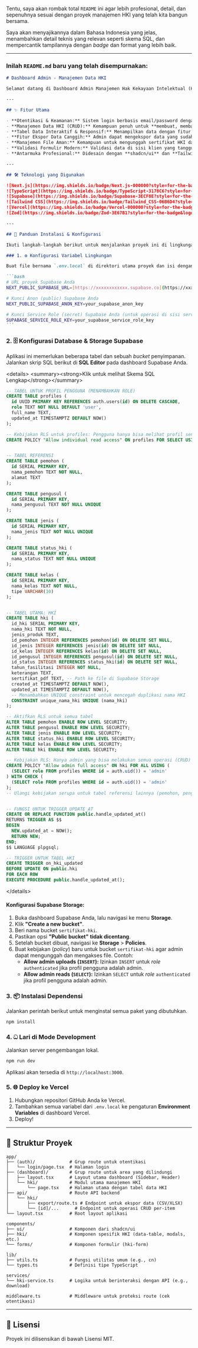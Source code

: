 Tentu, saya akan rombak total `README` ini agar lebih profesional, detail, dan sepenuhnya sesuai dengan proyek manajemen HKI yang telah kita bangun bersama.

Saya akan menyajikannya dalam Bahasa Indonesia yang jelas, menambahkan detail teknis yang relevan seperti skema SQL, dan mempercantik tampilannya dengan _badge_ dan format yang lebih baik.

---

### Inilah `README.md` baru yang telah disempurnakan:

````markdown
# Dashboard Admin - Manajemen Data HKI

Selamat datang di Dashboard Admin Manajemen Hak Kekayaan Intelektual (HKI). Aplikasi ini adalah solusi lengkap yang dibangun untuk memusatkan, mengelola, dan menganalisis data pengajuan HKI secara efisien dan aman. Dibangun dengan teknologi modern, dashboard ini menawarkan antarmuka yang profesional dan fitur-fitur canggih untuk mempermudah alur kerja administrasi.

---

## ✨ Fitur Utama

- **Otentikasi & Keamanan:** Sistem login berbasis email/password dengan verifikasi peran (hanya **admin** yang dapat mengakses dashboard).
- **Manajemen Data HKI (CRUD):** Kemampuan penuh untuk **membuat, membaca, memperbarui, dan menghapus** data HKI dengan formulir yang intuitif.
- **Tabel Data Interaktif & Responsif:** Menampilkan data dengan fitur **pencarian**, **penyortiran (sorting)**, **filter** berdasarkan beberapa kriteria, dan **paginasi**. Tampilan tabel otomatis berubah menjadi **kartu (card view)** di perangkat mobile untuk pengalaman pengguna terbaik.
- **Fitur Ekspor Data Canggih:** Admin dapat mengekspor data yang sudah difilter ke dalam format **CSV** dan **Excel (.xlsx)** dengan nama file yang deskriptif.
- **Manajemen File Aman:** Kemampuan untuk mengunggah sertifikat HKI dalam format **PDF**, yang disimpan dengan aman di Supabase Storage dan diakses melalui **URL sementara (signed URL)**.
- **Validasi Formulir Modern:** Validasi data di sisi klien yang tangguh menggunakan **Zod** dan **React Hook Form** untuk memastikan integritas data.
- **Antarmuka Profesional:** Didesain dengan **shadcn/ui** dan **TailwindCSS** untuk tampilan yang bersih, modern, dan sepenuhnya responsif.

---

## 🛠️ Teknologi yang Digunakan

![Next.js](https://img.shields.io/badge/Next.js-000000?style=for-the-badge&logo=nextdotjs&logoColor=white)
![TypeScript](https://img.shields.io/badge/TypeScript-3178C6?style=for-the-badge&logo=typescript&logoColor=white)
![Supabase](https://img.shields.io/badge/Supabase-3ECF8E?style=for-the-badge&logo=supabase&logoColor=white)
![Tailwind CSS](https://img.shields.io/badge/Tailwind_CSS-06B6D4?style=for-the-badge&logo=tailwindcss&logoColor=white)
![Vercel](https://img.shields.io/badge/Vercel-000000?style=for-the-badge&logo=vercel&logoColor=white)
![Zod](https://img.shields.io/badge/Zod-3E67B1?style=for-the-badge&logo=zod&logoColor=white)

---

## 🚀 Panduan Instalasi & Konfigurasi

Ikuti langkah-langkah berikut untuk menjalankan proyek ini di lingkungan lokal Anda.

### 1. ⚙️ Konfigurasi Variabel Lingkungan

Buat file bernama `.env.local` di direktori utama proyek dan isi dengan kredensial Supabase Anda.

```bash
# URL proyek Supabase Anda
NEXT_PUBLIC_SUPABASE_URL=[https://xxxxxxxxxxxx.supabase.co](https://xxxxxxxxxxxx.supabase.co)

# Kunci Anon (public) Supabase Anda
NEXT_PUBLIC_SUPABASE_ANON_KEY=your_supabase_anon_key

# Kunci Service Role (secret) Supabase Anda (untuk operasi di sisi server)
SUPABASE_SERVICE_ROLE_KEY=your_supabase_service_role_key
```
````

### 2\. 🗄️ Konfigurasi Database & Storage Supabase

Aplikasi ini memerlukan beberapa tabel dan sebuah _bucket_ penyimpanan. Jalankan skrip SQL berikut di **SQL Editor** pada dashboard Supabase Anda.

\<details\>
\<summary\>\<strong\>Klik untuk melihat Skema SQL Lengkap\</strong\>\</summary\>

```sql
-- TABEL UNTUK PROFIL PENGGUNA (MENAMBAHKAN ROLE)
CREATE TABLE profiles (
  id UUID PRIMARY KEY REFERENCES auth.users(id) ON DELETE CASCADE,
  role TEXT NOT NULL DEFAULT 'user',
  full_name TEXT,
  updated_at TIMESTAMPTZ DEFAULT NOW()
);

-- Kebijakan RLS untuk profiles: Pengguna hanya bisa melihat profil sendiri
CREATE POLICY "Allow individual read access" ON profiles FOR SELECT USING (auth.uid() = id);


-- TABEL REFERENSI
CREATE TABLE pemohon (
  id SERIAL PRIMARY KEY,
  nama_pemohon TEXT NOT NULL,
  alamat TEXT
);

CREATE TABLE pengusul (
  id SERIAL PRIMARY KEY,
  nama_pengusul TEXT NOT NULL UNIQUE
);

CREATE TABLE jenis (
  id SERIAL PRIMARY KEY,
  nama_jenis TEXT NOT NULL UNIQUE
);

CREATE TABLE status_hki (
  id SERIAL PRIMARY KEY,
  nama_status TEXT NOT NULL UNIQUE
);

CREATE TABLE kelas (
  id SERIAL PRIMARY KEY,
  nama_kelas TEXT NOT NULL,
  tipe VARCHAR(10)
);


-- TABEL UTAMA: HKI
CREATE TABLE hki (
  id_hki SERIAL PRIMARY KEY,
  nama_hki TEXT NOT NULL,
  jenis_produk TEXT,
  id_pemohon INTEGER REFERENCES pemohon(id) ON DELETE SET NULL,
  id_jenis INTEGER REFERENCES jenis(id) ON DELETE SET NULL,
  id_kelas INTEGER REFERENCES kelas(id) ON DELETE SET NULL,
  id_pengusul INTEGER REFERENCES pengusul(id) ON DELETE SET NULL,
  id_status INTEGER REFERENCES status_hki(id) ON DELETE SET NULL,
  tahun_fasilitasi INTEGER NOT NULL,
  keterangan TEXT,
  sertifikat_pdf TEXT, -- Path ke file di Supabase Storage
  created_at TIMESTAMPTZ DEFAULT NOW(),
  updated_at TIMESTAMPTZ DEFAULT NOW(),
  -- Menambahkan UNIQUE constraint untuk mencegah duplikasi nama HKI
  CONSTRAINT unique_nama_hki UNIQUE (nama_hki)
);

-- Aktifkan RLS untuk semua tabel
ALTER TABLE pemohon ENABLE ROW LEVEL SECURITY;
ALTER TABLE pengusul ENABLE ROW LEVEL SECURITY;
ALTER TABLE jenis ENABLE ROW LEVEL SECURITY;
ALTER TABLE status_hki ENABLE ROW LEVEL SECURITY;
ALTER TABLE kelas ENABLE ROW LEVEL SECURITY;
ALTER TABLE hki ENABLE ROW LEVEL SECURITY;

-- Kebijakan RLS: Hanya admin yang bisa melakukan semua operasi (CRUD)
CREATE POLICY "Allow admin full access" ON hki FOR ALL USING (
  (SELECT role FROM profiles WHERE id = auth.uid()) = 'admin'
) WITH CHECK (
  (SELECT role FROM profiles WHERE id = auth.uid()) = 'admin'
);
-- Ulangi kebijakan serupa untuk tabel referensi lainnya (pemohon, pengusul, dll)


-- FUNGSI UNTUK TRIGGER UPDATE_AT
CREATE OR REPLACE FUNCTION public.handle_updated_at()
RETURNS TRIGGER AS $$
BEGIN
  NEW.updated_at = NOW();
  RETURN NEW;
END;
$$ LANGUAGE plpgsql;

-- TRIGGER UNTUK TABEL HKI
CREATE TRIGGER on_hki_updated
BEFORE UPDATE ON public.hki
FOR EACH ROW
EXECUTE PROCEDURE public.handle_updated_at();
```

\</details\>

#### Konfigurasi Supabase Storage:

1.  Buka dashboard Supabase Anda, lalu navigasi ke menu **Storage**.
2.  Klik **"Create a new bucket"**.
3.  Beri nama bucket `sertifikat-hki`.
4.  Pastikan opsi **"Public bucket"** **tidak dicentang**.
5.  Setelah bucket dibuat, navigasi ke **Storage** \> **Policies**.
6.  Buat kebijakan (_policy_) baru untuk bucket `sertifikat-hki` agar admin dapat mengunggah dan mengakses file. Contoh:
    - **Allow admin uploads (`INSERT`):** Izinkan `INSERT` untuk _role_ `authenticated` jika profil pengguna adalah admin.
    - **Allow admin reads (`SELECT`):** Izinkan `SELECT` untuk _role_ `authenticated` jika profil pengguna adalah admin.

### 3\. 📦 Instalasi Dependensi

Jalankan perintah berikut untuk menginstal semua paket yang dibutuhkan.

```bash
npm install
```

### 4\. ධ Lari di Mode Development

Jalankan server pengembangan lokal.

```bash
npm run dev
```

Aplikasi akan tersedia di `http://localhost:3000`.

### 5\. 🌐 Deploy ke Vercel

1.  Hubungkan repositori GitHub Anda ke Vercel.
2.  Tambahkan semua variabel dari `.env.local` ke pengaturan **Environment Variables** di dashboard Vercel.
3.  Deploy\!

---

## 📂 Struktur Proyek

```
app/
├── (auth)/             # Grup route untuk otentikasi
│   └── login/page.tsx  # Halaman login
├── (dashboard)/        # Grup route untuk area yang dilindungi
│   ├── layout.tsx      # Layout utama dashboard (Sidebar, Header)
│   └── hki/            # Modul utama manajemen HKI
│       └── page.tsx    # Halaman utama dengan tabel data HKI
├── api/                # Route API backend
│   └── hki/
│       ├── export/route.ts # Endpoint untuk ekspor data (CSV/XLSX)
│       └── [id]/...      # Endpoint untuk operasi CRUD per-item
└── layout.tsx          # Root layout aplikasi

components/
├── ui/                 # Komponen dari shadcn/ui
├── hki/                # Komponen spesifik HKI (data-table, modals, etc.)
└── forms/              # Komponen formulir (hki-form)

lib/
├── utils.ts            # Fungsi utilitas umum (e.g., cn)
└── types.ts            # Definisi tipe TypeScript

services/
└── hki-service.ts      # Logika untuk berinteraksi dengan API (e.g., download)

middleware.ts           # Middleware untuk proteksi route (cek otentikasi)
```

---

## 📄 Lisensi

Proyek ini dilisensikan di bawah Lisensi MIT.

```

```
